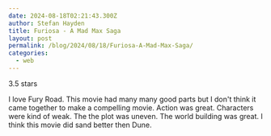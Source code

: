 ```yaml
---
date: 2024-08-18T02:21:43.300Z
author: Stefan Hayden
title: Furiosa - A Mad Max Saga
layout: post
permalink: /blog/2024/08/18/Furiosa-A-Mad-Max-Saga/
categories:
  - web
---
```

3.5 stars

I love Fury Road. This movie had many many good parts but I don't think it came together to make a compelling movie. Action was great. Characters were kind of weak. The the plot was uneven. The world building was great. I think this movie did sand better then Dune.
